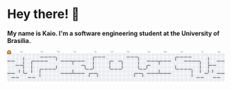 <h1 align="left">Hey there! 👋 </h1>
<p align="left"> <b>My name is Kaio. I'm a software engineering student at the University of Brasilia.</b></p>

<picture>
    <source media="(prefers-color-scheme: dark)" srcset="https://raw.githubusercontent.com/lcsgborges/lcsgborges/output/pacman-contribution-graph-dark.svg">
    <source media="(prefers-color-scheme: light)" srcset="https://raw.githubusercontent.com/lcsgborges/lcsgborges/output/pacman-contribution-graph.svg">
    <img alt="pacman contribution graph" src="https://raw.githubusercontent.com/lcsgborges/lcsgborges/output/pacman-contribution-graph.svg">
</picture>
